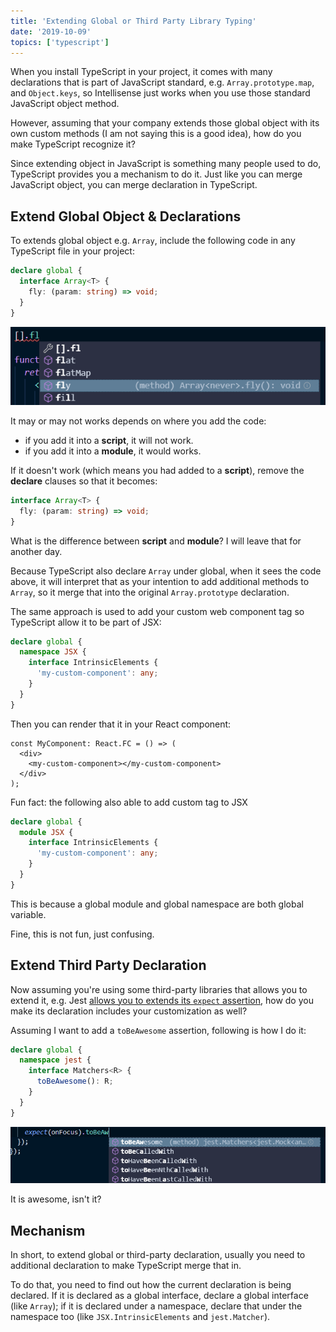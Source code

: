 ```yaml
---
title: 'Extending Global or Third Party Library Typing'
date: '2019-10-09'
topics: ['typescript']
---
```


When you install TypeScript in your project, it comes with many declarations that is part of JavaScript standard, e.g. `Array.prototype.map`, and `Object.keys`, so Intellisense just works when you use those standard JavaScript object method.

However, assuming that your company extends those global object with its own custom methods (I am not saying this is a good idea), how do you make TypeScript recognize it?

Since extending object in JavaScript is something many people used to do, TypeScript provides you a mechanism to do it. Just like you can merge JavaScript object, you can merge declaration in TypeScript.

## Extend Global Object & Declarations

To extends global object e.g. `Array`, include the following code in any TypeScript file in your project:

```ts
declare global {
  interface Array<T> {
    fly: (param: string) => void;
  }
}
```

![Intellisense showing additional array methods](extend-array.png)

<aside>

It may or may not works depends on where you add the code:

- if you add it into a **script**, it will not work.
- if you add it into a **module**, it would works.

If it doesn't work (which means you had added to a **script**), remove the **declare** clauses so that it becomes:

```ts
interface Array<T> {
  fly: (param: string) => void;
}
```

What is the difference between **script** and **module**? I will leave that for another day.

</aside>

Because TypeScript also declare `Array` under global, when it sees the code above, it will interpret that as your intention to add additional methods to `Array`, so it merge that into the original `Array.prototype` declaration.

The same approach is used to add your custom web component tag so TypeScript allow it to be part of JSX:

```ts
declare global {
  namespace JSX {
    interface IntrinsicElements {
      'my-custom-component': any;
    }
  }
}
```

Then you can render that it in your React component:

```tsx
const MyComponent: React.FC = () => (
  <div>
    <my-custom-component></my-custom-component>
  </div>
);
```

<aside>

Fun fact: the following also able to add custom tag to JSX

```ts
declare global {
  module JSX {
    interface IntrinsicElements {
      'my-custom-component': any;
    }
  }
}
```

This is because a global module and global namespace are both global variable.

Fine, this is not fun, just confusing.

</aside>

## Extend Third Party Declaration

Now assuming you're using some third-party libraries that allows you to extend it, e.g. Jest [allows you to extends its `expect` assertion][expect-extend], how do you make its declaration includes your customization as well?

Assuming I want to add a `toBeAwesome` assertion, following is how I do it:

```ts
declare global {
  namespace jest {
    interface Matchers<R> {
      toBeAwesome(): R;
    }
  }
}
```

![Intellisense showing toBeAwesome](extend-jest-expect.png)

It is awesome, isn't it?

## Mechanism

In short, to extend global or third-party declaration, usually you need to additional declaration to make TypeScript merge that in.

To do that, you need to find out how the current declaration is being declared. If it is declared as a global interface, declare a global interface (like `Array`); if it is declared under a namespace, declare that under the namespace too (like `JSX.IntrinsicElements` and `jest.Matcher`).

[expect-extend]: https://jestjs.io/docs/en/expect#expectextendmatchers
